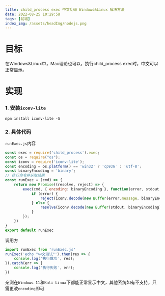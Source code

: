 ```yaml
---
title: child_process exec 中文乱码 Windows&Linux 解决方法
date: 2022-08-25 10:29:58
tags: [前端]
index_img: /assets/headImg/nodejs.png
---
```


# 目标

在Windows&Linux中，Mac理论也可以，执行child_process exec时，中文可以正常显示。

<!--more-->

# 实现

### 1. 安装`iconv-lite`

```shell
npm install iconv-lite -S
```

### 2. 具体代码

`runExec.js`内容

```js
const exec = require('child_process').exec;
const os = require("os");
const iconv = require('iconv-lite');
const encoding = os.platform() == 'win32' ? 'cp936' : 'utf-8';
const binaryEncoding = 'binary';
// 执行命令并获取结果
const runExec = (cmd) => {
	return new Promise((resolve, reject) => {
		exec(cmd, { encoding: binaryEncoding }, function(error, stdout, stderr) {
			if (error) {
				reject(iconv.decode(new Buffer(error.message, binaryEncoding), encoding));
			} else {
				resolve(iconv.decode(new Buffer(stdout, binaryEncoding), encoding));
			}
		});
	})
}
export default runExec
```

调用方

```js
import runExec from 'runExec.js'
runExec('echo "中文测试"').then(res => {
    console.log('执行成功', res);
}).catch(err => {
    console.log('执行失败', err);
})
```

亲测在`Windows 11`和`Kali Linux`下都能正常显示中文，其他系统如有不支持，只需更改`encoding`即可